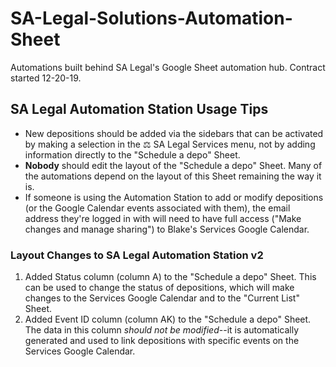 # SA-Legal-Solutions-Automation-Sheet
Automations built behind SA Legal's Google Sheet automation hub. Contract started 12-20-19.

## SA Legal Automation Station Usage Tips
- New depositions should be added via the sidebars that can be activated by making a selection in the ⚖️ SA Legal Services menu, not by adding information directly to the "Schedule a depo" Sheet. 
- **Nobody** should edit the layout of the "Schedule a depo" Sheet. Many of the automations depend on the layout of this Sheet remaining the way it is.
- If someone is using the Automation Station to add or modify depositions (or the Google Calendar events associated with them), the email address they're logged in with will need to have full access ("Make changes and manage sharing") to Blake's Services Google Calendar.

### Layout Changes to SA Legal Automation Station v2
1. Added Status column (column A) to the "Schedule a depo" Sheet. This can be used to change the status of depositions, which will make changes to the Services Google Calendar and to the "Current List" Sheet.
2. Added Event ID column (column AK) to the "Schedule a depo" Sheet. The data in this column *should not be modified*--it is automatically generated and used to link depositions with specific events on the Services Google Calendar.
